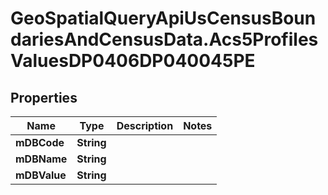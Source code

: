 # GeoSpatialQueryApiUsCensusBoundariesAndCensusData.Acs5ProfilesValuesDP0406DP040045PE

## Properties

Name | Type | Description | Notes
------------ | ------------- | ------------- | -------------
**mDBCode** | **String** |  | 
**mDBName** | **String** |  | 
**mDBValue** | **String** |  | 


